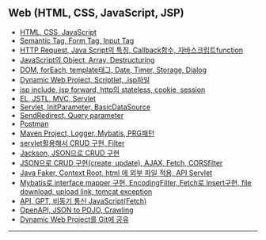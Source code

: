 ## Web (HTML, CSS, JavaScript, JSP)
- [HTML, CSS, JavaScript](https://github.com/LeeKangHo1/My-Java-Study/blob/main/4.%20Web%20Development%20HTML%2C%20CSS%2C%20JS%2C%20JSP/2024.09.03%20HTML%2C%20CSS%2C%20JavaScript.md)
- [Semantic Tag, Form Tag, Input Tag](https://github.com/LeeKangHo1/My-Java-Study/blob/main/4.%20Web%20Development%20HTML%2C%20CSS%2C%20JS%2C%20JSP/2024.09.04%20Semantic%20Tag%2C%20Form%20Tag%2C%20Input%20Tag.md)
- [HTTP Request, Java Script의 특징, Callback함수, 자바스크립트function](https://github.com/LeeKangHo1/My-Java-Study/blob/main/4.%20Web%20Development%20HTML%2C%20CSS%2C%20JS%2C%20JSP/2024.09.05%20HTTP%20Request%2C%20Java%20Script%EC%9D%98%20%ED%8A%B9%EC%A7%95%2C%20Callback%ED%95%A8%EC%88%98%2C%20%EC%9E%90%EB%B0%94%EC%8A%A4%ED%81%AC%EB%A6%BD%ED%8A%B8function.md)
- [JavaScript의 Object, Array, Destructuring](https://github.com/LeeKangHo1/My-Java-Study/blob/main/4.%20Web%20Development%20HTML%2C%20CSS%2C%20JS%2C%20JSP/2024.09.06%20JavaScript%EC%9D%98%20Object%2C%20Array%2C%20Destructuring.md)
- [DOM, forEach, template태그, Date, Timer, Storage, Dialog](https://github.com/LeeKangHo1/My-Java-Study/blob/main/4.%20Web%20Development%20HTML%2C%20CSS%2C%20JS%2C%20JSP/2024.09.09%20DOM%2C%20forEach%2C%20template%ED%83%9C%EA%B7%B8%2C%20Date%2C%20Timer%2C%20Storage%2C%20Dialog.md)
- [Dynamic Web Project, Scriptlet, .jsp파일](https://github.com/LeeKangHo1/My-Java-Study/blob/main/4.%20Web%20Development%20HTML%2C%20CSS%2C%20JS%2C%20JSP/2024.09.10%20Dynamic%20Web%20Project%2C%20Scriptlet%2C%20.jsp%ED%8C%8C%EC%9D%BC.md)
- [jsp include, jsp forward, http의 stateless, cookie, session](https://github.com/LeeKangHo1/My-Java-Study/blob/main/4.%20Web%20Development%20HTML%2C%20CSS%2C%20JS%2C%20JSP/2024.09.11%20jsp%20include%2C%20jsp%20forward%2C%20http%EC%9D%98%20stateless%2C%20cookie%2C%20session.md)
- [EL, JSTL, MVC, Servlet](https://github.com/LeeKangHo1/My-Java-Study/blob/main/4.%20Web%20Development%20HTML%2C%20CSS%2C%20JS%2C%20JSP/2024.09.12%20EL%2C%20JSTL%2C%20MVC%2C%20Servlet.md)
- [Servlet, InitParameter, BasicDataSource](https://github.com/LeeKangHo1/My-Java-Study/blob/main/4.%20Web%20Development%20HTML%2C%20CSS%2C%20JS%2C%20JSP/2024.09.13%20Servlet%2C%20InitParameter%2C%20BasicDataSource.md)
- [SendRedirect, Query parameter](https://github.com/LeeKangHo1/My-Java-Study/blob/main/4.%20Web%20Development%20HTML%2C%20CSS%2C%20JS%2C%20JSP/2024.09.14%20SendRedirect%2C%20Query%20parameter.md)
- [Postman](https://github.com/LeeKangHo1/My-Java-Study/blob/main/4.%20Web%20Development%20HTML%2C%20CSS%2C%20JS%2C%20JSP/2024.09.15%20Postman.md)
- [Maven Project, Logger, Mybatis, PRG패턴](https://github.com/LeeKangHo1/My-Java-Study/blob/main/4.%20Web%20Development%20HTML%2C%20CSS%2C%20JS%2C%20JSP/2024.09.19%20Maven%20Project%2C%20Logger%2C%20Mybatis%2C%20PRG%ED%8C%A8%ED%84%B4.md)
- [servlet활용해서 CRUD 구현, Filter](https://github.com/LeeKangHo1/My-Java-Study/blob/main/4.%20Web%20Development%20HTML%2C%20CSS%2C%20JS%2C%20JSP/2024.09.20%20servlet%ED%99%9C%EC%9A%A9%ED%95%B4%EC%84%9C%20CRUD%20%EA%B5%AC%ED%98%84%2C%20Filter.md)
- [Jackson, JSON으로 CRUD 구현](https://github.com/LeeKangHo1/My-Java-Study/blob/main/4.%20Web%20Development%20HTML%2C%20CSS%2C%20JS%2C%20JSP/2024.09.23%20Jackson%2C%20JSON%EC%9C%BC%EB%A1%9C%20CRUD%20%EA%B5%AC%ED%98%84.md)
- [JSON으로 CRUD 구현(create, update), AJAX, Fetch, CORSfilter](https://github.com/LeeKangHo1/My-Java-Study/blob/main/4.%20Web%20Development%20HTML%2C%20CSS%2C%20JS%2C%20JSP/2024.09.24%20JSON%EC%9C%BC%EB%A1%9C%20CRUD%20%EA%B5%AC%ED%98%84(create%2C%20update)%2C%20AJAX%2C%20Fetch%2C%20CORSfilter.md)
- [Java Faker, Context Root, html 에 외부 파일 적용, API Servlet](https://github.com/LeeKangHo1/My-Java-Study/blob/main/4.%20Web%20Development%20HTML%2C%20CSS%2C%20JS%2C%20JSP/2024.09.25%20Java%20Faker%2C%20Context%20Root%2C%20html%20%EC%97%90%20%EC%99%B8%EB%B6%80%20%ED%8C%8C%EC%9D%BC%20%EC%A0%81%EC%9A%A9%2C%20API%20Servlet.md)
- [Mybatis로 interface mapper 구현, EncodingFilter, Fetch로 Insert구현, file download, upload link, tomcat exception](https://github.com/LeeKangHo1/My-Java-Study/blob/main/4.%20Web%20Development%20HTML%2C%20CSS%2C%20JS%2C%20JSP/2024.09.26%20Mybatis%EB%A1%9C%20interface%20mapper%20%EA%B5%AC%ED%98%84%2C%20EncodingFilter%2C%20Fetch%EB%A1%9C%20Insert%EA%B5%AC%ED%98%84%2C%20file%20download%2C%20upload%20link%2C%20tomcat%20exception.md)
- [API, GPT, 비동기 통신 JavaScript(Fetch)](https://github.com/LeeKangHo1/My-Java-Study/blob/main/4.%20Web%20Development%20HTML%2C%20CSS%2C%20JS%2C%20JSP/2024.09.27%20API%2C%20GPT%2C%20%EB%B9%84%EB%8F%99%EA%B8%B0%20%ED%86%B5%EC%8B%A0%20JavaScript(Fetch).md)
- [OpenAPI, JSON to POJO, Crawling](https://github.com/LeeKangHo1/My-Java-Study/blob/main/4.%20Web%20Development%20HTML%2C%20CSS%2C%20JS%2C%20JSP/2024.09.30%20OpenAPI%2C%20JSON%20to%20POJO%2C%20Crawling.md)
- [Dynamic Web Project를 Git에 공유](https://github.com/LeeKangHo1/My-Java-Study/blob/main/4.%20Web%20Development%20HTML%2C%20CSS%2C%20JS%2C%20JSP/2024.10.01%20Dynamic%20Web%20Project%EB%A5%BC%20Git%EC%97%90%20%EA%B3%B5%EC%9C%A0.md)

---
